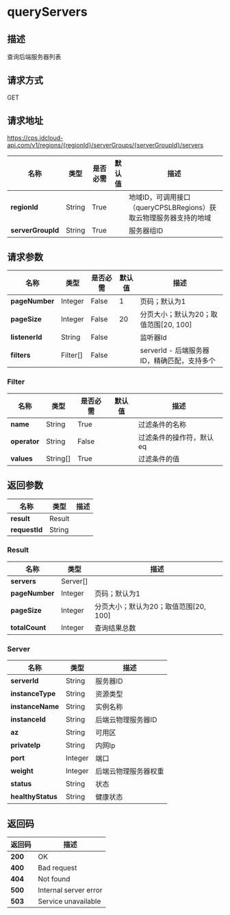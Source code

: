 # queryServers


## 描述
查询后端服务器列表

## 请求方式
GET

## 请求地址
https://cps.jdcloud-api.com/v1/regions/{regionId}/serverGroups/{serverGroupId}/servers

|名称|类型|是否必需|默认值|描述|
|---|---|---|---|---|
|**regionId**|String|True| |地域ID，可调用接口（queryCPSLBRegions）获取云物理服务器支持的地域|
|**serverGroupId**|String|True| |服务器组ID|

## 请求参数
|名称|类型|是否必需|默认值|描述|
|---|---|---|---|---|
|**pageNumber**|Integer|False|1|页码；默认为1|
|**pageSize**|Integer|False|20|分页大小；默认为20；取值范围[20, 100]|
|**listenerId**|String|False| |监听器Id|
|**filters**|Filter[]|False| |serverId - 后端服务器ID，精确匹配，支持多个<br>|

### Filter
|名称|类型|是否必需|默认值|描述|
|---|---|---|---|---|
|**name**|String|True| |过滤条件的名称|
|**operator**|String|False| |过滤条件的操作符，默认eq|
|**values**|String[]|True| |过滤条件的值|

## 返回参数
|名称|类型|描述|
|---|---|---|
|**result**|Result| |
|**requestId**|String| |

### Result
|名称|类型|描述|
|---|---|---|
|**servers**|Server[]| |
|**pageNumber**|Integer|页码；默认为1|
|**pageSize**|Integer|分页大小；默认为20；取值范围[20, 100]|
|**totalCount**|Integer|查询结果总数|
### Server
|名称|类型|描述|
|---|---|---|
|**serverId**|String|服务器ID|
|**instanceType**|String|资源类型|
|**instanceName**|String|实例名称|
|**instanceId**|String|后端云物理服务器ID|
|**az**|String|可用区|
|**privateIp**|String|内网Ip|
|**port**|Integer|端口|
|**weight**|Integer|后端云物理服务器权重|
|**status**|String|状态|
|**healthyStatus**|String|健康状态|

## 返回码
|返回码|描述|
|---|---|
|**200**|OK|
|**400**|Bad request|
|**404**|Not found|
|**500**|Internal server error|
|**503**|Service unavailable|
